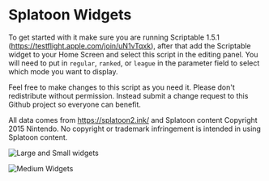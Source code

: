 # Splatoon Widgets

To get started with it make sure you are running Scriptable 1.5.1 (https://testflight.apple.com/join/uN1vTqxk), after that add the Scriptable widget to your Home Screen and select this script in the editing panel. You will need to put in `regular`, `ranked`, or `league` in the parameter field to select which mode you want to display.

Feel free to make changes to this script as you need it. Please don't redistribute without permission. Instead submit a change request to this Github project so everyone can benefit.

All data comes from https://splatoon2.ink/ and Splatoon content Copyright 2015 Nintendo. No copyright or trademark infringement is intended in using Splatoon content.

![Large and Small widgets](https://github.com/trevormkay/splatoon-widgets/blob/master/Screenshot%201.png?raw=true)

![Medium Widgets](https://github.com/trevormkay/splatoon-widgets/blob/master/Screenshot%202.png?raw=true)
